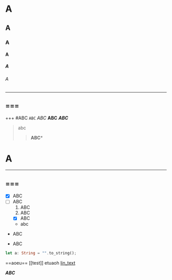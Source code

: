 # A 
## A 
### A 
#### A 
##### A 
###### A 
--- 
=== 
---
+++
#ABC
`ABC`
*ABC*
**ABC**
***ABC***
> abc
> > **ABC***
> > >
# A
---
=== 
---
- [x] ABC
- [ ] ABC
    1. ABC
    1. ABC
    - [x] ABC
    - abc
+ ABC 
* ABC 

```rust
let a: String = "".to_string();
```
==aoeu==
[[test]]
etuaoh 
[lin_text](https://google.com)

___ABC___

